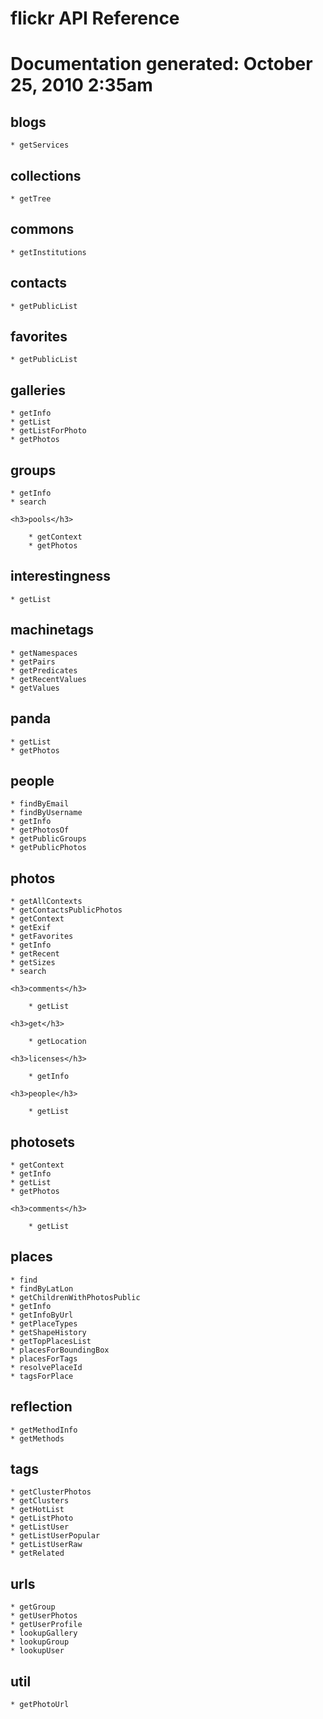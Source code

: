 <h1>flickr API Reference<h1>
Documentation generated: October 25, 2010 2:35am

<h2>blogs</h2>

	* getServices

<h2>collections</h2>

	* getTree

<h2>commons</h2>

	* getInstitutions

<h2>contacts</h2>

	* getPublicList

<h2>favorites</h2>

	* getPublicList

<h2>galleries</h2>

	* getInfo
	* getList
	* getListForPhoto
	* getPhotos

<h2>groups</h2>

	* getInfo
	* search

	<h3>pools</h3>

		* getContext
		* getPhotos

<h2>interestingness</h2>

	* getList

<h2>machinetags</h2>

	* getNamespaces
	* getPairs
	* getPredicates
	* getRecentValues
	* getValues

<h2>panda</h2>

	* getList
	* getPhotos

<h2>people</h2>

	* findByEmail
	* findByUsername
	* getInfo
	* getPhotosOf
	* getPublicGroups
	* getPublicPhotos

<h2>photos</h2>

	* getAllContexts
	* getContactsPublicPhotos
	* getContext
	* getExif
	* getFavorites
	* getInfo
	* getRecent
	* getSizes
	* search

	<h3>comments</h3>

		* getList

	<h3>get</h3>

		* getLocation

	<h3>licenses</h3>

		* getInfo

	<h3>people</h3>

		* getList

<h2>photosets</h2>

	* getContext
	* getInfo
	* getList
	* getPhotos

	<h3>comments</h3>

		* getList

<h2>places</h2>

	* find
	* findByLatLon
	* getChildrenWithPhotosPublic
	* getInfo
	* getInfoByUrl
	* getPlaceTypes
	* getShapeHistory
	* getTopPlacesList
	* placesForBoundingBox
	* placesForTags
	* resolvePlaceId
	* tagsForPlace

<h2>reflection</h2>

	* getMethodInfo
	* getMethods

<h2>tags</h2>

	* getClusterPhotos
	* getClusters
	* getHotList
	* getListPhoto
	* getListUser
	* getListUserPopular
	* getListUserRaw
	* getRelated

<h2>urls</h2>

	* getGroup
	* getUserPhotos
	* getUserProfile
	* lookupGallery
	* lookupGroup
	* lookupUser

<h2>util</h2>

	* getPhotoUrl
